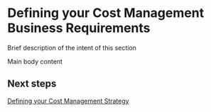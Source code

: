 # Defining your Cost Management Business Requirements
Brief description of the intent of this section

Main body content


## Next steps
[Defining your Cost Management Strategy](New-1.2-Defining-your-cost-management-strategy.md)
